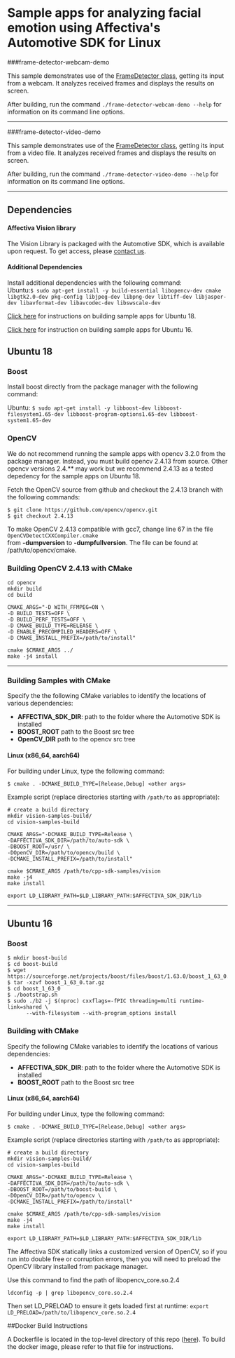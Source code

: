 # Sample apps for analyzing facial emotion using Affectiva's Automotive SDK for Linux
###frame-detector-webcam-demo

This sample demonstrates use of the [FrameDetector class](https://auto.affectiva.com/docs/vision-create-detector), getting its input from a webcam. It analyzes received frames and displays the results on screen.

After building, run the command `./frame-detector-webcam-demo --help` for information on its command line options.

---

###frame-detector-video-demo

This sample demonstrates use of the [FrameDetector class](https://auto.affectiva.com/docs/vision-create-detector), getting its input from a video file. It analyzes received frames and displays the results on screen.

After building, run the command `./frame-detector-video-demo --help` for information on its command line options.

---

## Dependencies

#### Affectiva Vision library

The Vision Library is packaged with the Automotive SDK, which is available upon request. To get access, please [contact us](https://auto.affectiva.com/).

#### Additional Dependencies

Install additional dependencies with the following command:  
Ubuntu:`$ sudo apt-get install -y build-essential libopencv-dev cmake libgtk2.0-dev pkg-config libjpeg-dev libpng-dev libtiff-dev libjasper-dev libavformat-dev libavcodec-dev libswscale-dev`

[Click here](#ubuntu-18) for instructions on building sample apps for Ubuntu 18.

[Click here](#ubuntu-16) for instruction on building sample apps for Ubuntu 16. 

## Ubuntu 18  

### Boost
Install boost directly from the package manager with the following command:   

Ubuntu: `$ sudo apt-get install -y libboost-dev libboost-filesystem1.65-dev libboost-program-options1.65-dev libboost-system1.65-dev`

### OpenCV  
We do not recommend running the sample apps with opencv 3.2.0 from the package manager. Instead, you must build opencv 2.4.13 from source. Other opencv versions 2.4.** may work but we recommend 2.4.13 as a tested depedency for the sample apps on Ubuntu 18.

Fetch the OpenCV source from github and checkout the 2.4.13 branch with the following commands:

`$ git clone https://github.com/opencv/opencv.git` <br/>
`$ git checkout 2.4.13` 

To make OpenCV 2.4.13 compatible with gcc7, change line 67 in the file `OpenCVDetectCXXCompiler.cmake`   
from **-dumpversion** to **-dumpfullversion**. The file can be found at /path/to/opencv/cmake.  

### Building OpenCV 2.4.13 with CMake

```
cd opencv
mkdir build
cd build

CMAKE_ARGS="-D WITH_FFMPEG=ON \
-D BUILD_TESTS=OFF \ 
-D BUILD_PERF_TESTS=OFF \ 
-D CMAKE_BUILD_TYPE=RELEASE \ 
-D ENABLE_PRECOMPILED_HEADERS=OFF \
-D CMAKE_INSTALL_PREFIX=/path/to/install"

cmake $CMAKE_ARGS ../
make -j4 install 
```
----
### Building Samples with CMake

Specify the the following CMake variables to identify the locations of various dependencies:

- **AFFECTIVA_SDK_DIR**: path to the folder where the Automotive SDK is installed
- **BOOST_ROOT** path to the Boost src tree
- **OpenCV_DIR** path to the opencv src tree 

#### Linux (x86_64, aarch64)

For building under Linux, type the following command:

`$ cmake . -DCMAKE_BUILD_TYPE=[Release,Debug] <other args>`

Example script (replace directories starting with `/path/to` as appropriate):  
```
# create a build directory
mkdir vision-samples-build/
cd vision-samples-build

CMAKE_ARGS="-DCMAKE_BUILD_TYPE=Release \
-DAFFECTIVA_SDK_DIR=/path/to/auto-sdk \
-DBOOST_ROOT=/usr/ \
-DOpenCV_DIR=/path/to/opencv/build \
-DCMAKE_INSTALL_PREFIX=/path/to/install"

cmake $CMAKE_ARGS /path/to/cpp-sdk-samples/vision 
make -j4
make install

export LD_LIBRARY_PATH=$LD_LIBRARY_PATH:$AFFECTIVA_SDK_DIR/lib
```

---

## Ubuntu 16

### Boost 
```
$ mkdir boost-build
$ cd boost-build
$ wget https://sourceforge.net/projects/boost/files/boost/1.63.0/boost_1_63_0.tar.gz
$ tar -xzvf boost_1_63_0.tar.gz
$ cd boost_1_63_0
$ ./bootstrap.sh
$ sudo ./b2 -j $(nproc) cxxflags=-fPIC threading=multi runtime-link=shared \
      --with-filesystem --with-program_options install
```

### Building with CMake

Specify the following CMake variables to identify the locations of various dependencies:

- **AFFECTIVA_SDK_DIR**: path to the folder where the Automotive SDK is installed
- **BOOST_ROOT** path to the Boost src tree


#### Linux (x86_64, aarch64)

For building under Linux, type the following command:

`$ cmake . -DCMAKE_BUILD_TYPE=[Release,Debug] <other args>`

Example script (replace directories starting with `/path/to` as appropriate):
```
# create a build directory
mkdir vision-samples-build/
cd vision-samples-build

CMAKE_ARGS="-DCMAKE_BUILD_TYPE=Release \
-DAFFECTIVA_SDK_DIR=/path/to/auto-sdk \
-DBOOST_ROOT=/path/to/boost-build \
-DOpenCV_DIR=/path/to/opencv \
-DCMAKE_INSTALL_PREFIX=/path/to/install"

cmake $CMAKE_ARGS /path/to/cpp-sdk-samples/vision 
make -j4
make install

export LD_LIBRARY_PATH=$LD_LIBRARY_PATH:$AFFECTIVA_SDK_DIR/lib
```

The Affectiva SDK statically links a customized version of OpenCV, so if you run into double free or corruption errors, then you will need to preload the OpenCV library installed from package manager.

Use this command to find the path of libopencv_core.so.2.4

`ldconfig -p | grep libopencv_core.so.2.4`

Then set LD_PRELOAD to ensure it gets loaded first at runtime:
`export LD_PRELOAD=/path/to/libopencv_core.so.2.4`


##Docker Build Instructions

A Dockerfile is located in the top-level directory of this repo ([here](../Dockerfile)). To build the docker image, please refer to that file for instructions.
